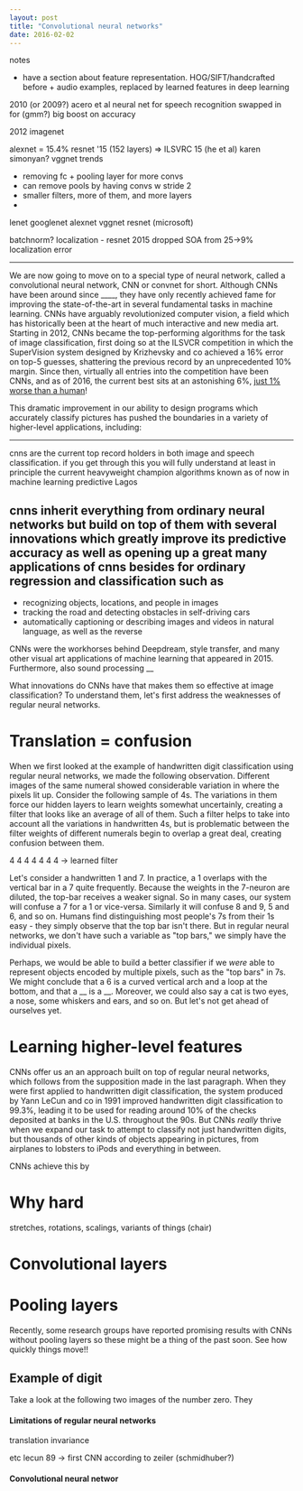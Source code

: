 ```yaml
---
layout: post
title: "Convolutional neural networks"
date: 2016-02-02
---
```


notes
 - have a section about feature representation. HOG/SIFT/handcrafted before + audio examples, replaced by learned features in deep learning


2010 (or 2009?) acero et al neural net for speech recognition swapped in for (gmm?) big boost on accuracy

2012 imagenet

alexnet = 15.4%
resnet '15 (152 layers) => ILSVRC 15 (he et al)
karen simonyan? vggnet
trends
 - removing fc + pooling layer for more convs
 - can remove pools by having convs w stride 2
 - smaller filters, more of them, and more layers
-
lenet
googlenet
alexnet
vggnet
resnet (microsoft)

batchnorm? 
localization - resnet 2015 dropped SOA from 25->9% localization error

---------


We are now going to move on to a special type of neural network, called a convolutional neural network, CNN or convnet for short. Although CNNs have been around since ____, they have only recently achieved fame for improving the state-of-the-art in several fundamental tasks in machine learning. CNNs have arguably revolutionized computer vision, a field which has historically been at the heart of much interactive and new media art. Starting in 2012, CNNs became the top-performing algorithms for the task of image classification, first doing so at the ILSVCR competition in which the SuperVision system designed by Krizhevsky and co achieved a 16% error on top-5 guesses, shattering the previous record by an unprecedented 10% margin. Since then, virtually all entries into the competition have been CNNs, and as of 2016, the current best sits at an astonishing 6%, [just 1% worse than a human](http://karpathy.github.io/2014/09/02/what-i-learned-from-competing-against-a-convnet-on-imagenet/)!

This dramatic improvement in our ability to design programs which accurately classify pictures has pushed the boundaries in a variety of higher-level applications, including:

---
cnns are the current top record holders in both image and speech classification. if you get through this you will fully understand at least in principle the current heavyweight champion algorithms known as of now in machine learning predictive Lagos 

cnns inherit everything from ordinary neural networks but build on top of them with several innovations which greatly improve its predictive accuracy as well as opening up a great many applications of cnns besides for ordinary regression and classification such as
---


 - recognizing objects, locations, and people in images
 - tracking the road and detecting obstacles in self-driving cars
 - automatically captioning or describing images and videos in natural language, as well as the reverse

CNNs were the workhorses behind Deepdream, style transfer, and many other visual art applications of machine learning that appeared in 2015. Furthermore, also sound processing __

What innovations do CNNs have that makes them so effective at image classification? To understand them, let's first address the weaknesses of regular neural networks.

# Translation = confusion

When we first looked at the example of handwritten digit classification using regular neural networks, we made the following observation. Different images of the same numeral showed considerable variation in where the pixels lit up. Consider the following sample of 4s. The variations in them force our hidden layers to learn weights somewhat uncertainly, creating a filter that looks like an average of all of them. Such a filter helps to take into account all the variations in handwritten 4s, but is problematic between the filter weights of different numerals begin to overlap a great deal, creating confusion between them.

4 4 4 4 4 4 4 -> learned filter

Let's consider a handwritten 1 and 7. In practice, a 1 overlaps with the vertical bar in a 7 quite frequently. Because the weights in the 7-neuron are diluted, the top-bar receives a weaker signal. So in many cases, our system will confuse a 7 for a 1 or vice-versa. Similarly it will confuse 8 and 9, 5 and 6, and so on. Humans find distinguishing most people's 7s from their 1s easy - they simply observe that the top bar isn't there. But in regular neural networks, we don't have such a variable as \"top bars,\" we simply have the individual pixels. 


Perhaps, we would be able to build a better classifier if we _were_ able to represent objects encoded by multiple pixels, such as the \"top bars\" in 7s. We might conclude that a 6 is a curved vertical arch and a loop at the bottom, and that a __ is a __.  Moreover, we could also say a cat is two eyes, a nose, some whiskers and ears, and so on. But let's not get ahead of ourselves yet.

# Learning higher-level features

CNNs offer us an an approach built on top of regular neural networks, which follows from the supposition made in the last paragraph. When they were first applied to handwritten digit classification, the system produced by Yann LeCun and co in 1991 improved handwritten digit classification to 99.3%, leading it to be used for reading around 10% of the checks deposited at banks in the U.S. throughout the 90s. But CNNs _really_ thrive when we expand our task to attempt to classify not just handwritten digits, but thousands of other kinds of objects appearing in pictures, from airplanes to lobsters to iPods and everything in between.

CNNs achieve this by 

# Why hard

stretches, rotations, scalings, variants of things (chair)



# Convolutional layers


# Pooling layers

Recently, some research groups have reported promising results with CNNs without pooling layers so these might be a thing of the past soon. See how quickly things move!!


## Example of digit

Take a look at the following two images of the number zero. 
They 



#### Limitations of regular neural networks

translation invariance


etc
lecun 89 -> first CNN according to zeiler (schmidhuber?)

#### Convolutional neural networ